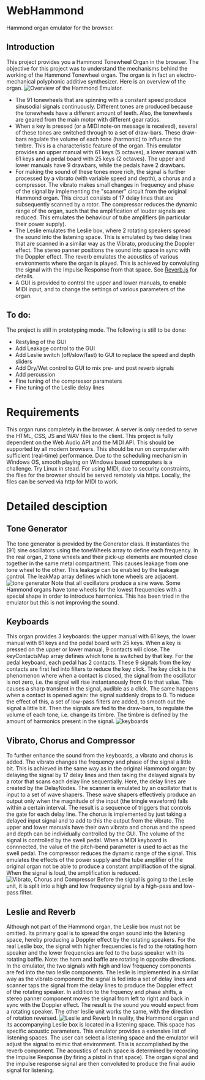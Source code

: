 # WebHammond
Hammond organ emulator for the browser. 

## Introduction
This project provides you a Hammond Tonewheel Organ in the browser.
The objective for this project was to understand the mechanisms behind the working of the Hammond Tonewheel organ.
The organ is in fact an electro-mechanical polyphonic additive synthesizer.
Here is an overview of the organ. ![Overview of the Hammond Emulator.](/docs/hammond-overview.png)
* The 91 tonewheels that are spinning with a constant speed produce sinusodial signals continuously. Different tones are produced because the tonewheels have a different amount of teeth. Also, the tonewheels are geared from the main motor with different gear ratios. 
* When a key is pressed (or a MIDI note-on message is received), several of these tones are switched through to a set of draw-bars. These draw-bars regulate the volume of each tone (harmonic) to influence the timbre. This is a characteristic feature of the organ. This emulator provides an upper manual with 61 keys (5 octaves), a lower manual with 61 keys and a pedal  board with 25 keys (2 octaves). The upper and lower manuals have 9 drawbars, while the pedals have 2 drawbars. 
* For making the sound of these tones more rich, the signal is further processed by a vibrato (with variable speed and depth), a chorus and a compressor. The vibrato makes small changes in frequency and phase of the signal by implementing the "scanner" circuit from the original Hammond organ. This circuit consists of 17 delay lines that are subsequently scanned by a rotor. The compressor reduces the dynamic range of the organ, such that the amplification of louder signals are reduced. This emulates the behaviour of tube amplifiers (in particular their power supply).
* The Leslie emulates the Leslie box, where 2 rotating speakers spread the sound into the listening space. This is emulated by two delay lines that are scanned in a similar way as the Vibrato, producing the Doppler effect. The stereo panner positions the sound into space in sync with the Doppler effect. The reverb emulates the acoustics of various environments where the organ is played. This is achieved by convoluting the signal with the Impulse Response from that space. See [Reverb.js](http://reverbjs.org/) for details.
* A GUI is provided to control the upper and lower manuals, to enable MIDI input, and to change the settings of various parameters of the organ.

## To do:
The project is still in prototyping mode. The following is still to be done:
* Restyling of the GUI
* Add Leakage control to the GUI
* Add Leslie switch (off/slow/fast) to GUI to replace the speed and depth sliders
* Add Dry/Wet control to GUI to mix pre- and post reverb signals
* Add percussion
* Fine tuning of the compressor parameters
* Fine tuning of the Leslie delay lines

# Requirements
This organ runs completely in the browser. A server is only needed to serve the HTML, CSS, JS and WAV files to the client.
This project is fully dependent on the Web Audio API and the MIDI API. This should be supported by all modern browsers.
This should be run on computer with sufficient (real-time) performance. Due to the scheduling mechanism in Windows OS, smooth playing on Windows based comoputers is a challenge. Try Linux in stead.
For using MIDI, due to security constraints, the files for the browser should be served remotely via https. Locally, the files can be served via http for MIDI to work. 

# Detailed desciption
## Tone Generator
The tone generator is provided by the Generator class. It instantiates the (91) sine oscillators using the toneWheels array to define each frequency. In the real organ, 2 tone wheels and their pick-up elements are mounted close together in the same metal compartment. This causes leakage from one tone wheel to the other. This leakage can be enabled by the leakage control. The leakMap array defines which tone wheels are adjacent. ![tone generator](/docs/hammond-tonegenerator.png)
Note that all oscillators produce a sine wave. Some Hammond organs have tone wheels for the lowest frequencies with a special shape in order to introduce harmonics. This has been tried in the emulator but this is not improving the sound. 

## Keyboards
This organ provides 3 keyboards: the upper manual with 61 keys, the lower manual with 61 keys and the pedal board with 25 keys.
When a key is pressed on the upper or lower manual, 9 contacts will close. The keyContactsMap array defines which tone is switched by that key. For the pedal keyboard, each pedal has 2 contacts.
These 9 signals from the key contacts are first fed into filters to reduce the key click. The key click is the phenomenon where when a contact is closed, the signal from the oscillator is not zero, i.e. the signal will rise instantanously from 0 to that value. This causes a sharp transient in the signal, audible as a click. The same happens when a contact is opened again: the signal suddenly drops to 0. To reduce the effect of this, a set of low-pass filters are added, to smooth out the signal a little bit. Then the signals are fed to the draw-bars, to regulate the volume of each tone, i.e. change its timbre. The timbre is defined by the amount of harmonics present in the signal. ![keyboards](/docs/hammond-keyboards.png)

## Vibrato, Chorus and Compressor
To further enhance the sound from the keyboards, a vibrato and chorus is added. The vibrato changes the frequency and phase of the signal a little bit. This is achieved in the same way as in the original Hammond organ: by delaying the signal by 17 delay lines and then taking the delayed signals by a rotor that scans each delay line sequentially. Here, the delay lines are created by the DelayNodes. The scanner is emulated by an oscillator that is input to a set of wave shapers. These wave shapers effectively produce an output only when the magnitude of the input (the tringle waveform) falls within a certain interval. The result is a sequence of triggers that controls the gate for each delay line.
The chorus is implemented by just taking a delayed input signal and to add to this the output from the vibrato.
The upper and lower manuals have their own vibrato and chorus and the speed and depth can be individually controlled by the GUI.
The volume of the signal is controlled by the swell pedal. When a MIDI keyboard is connnected, the value of the pitch-bend parameter is used to act as the swell pedal.
The compressor reduces the dynamic range of the signal. This emulates the effects of the power supply and the tube amplifier of the original organ not be able to produce a constant amplifiaction of the signal. When the signal is loud, the amplification is reduced. ![Vibrato, Chorus and Compressor](/docs/hammond-vibrato.png) Before the signal is going to the Leslie unit, it is split into a high and low frequency signal by a high-pass and low-pass filter.

## Leslie and Reverb
Although not part of the Hammond organ, the Leslie box must not be omitted. Its primary goal is to spread the organ sound into the listening space, hereby producing a Doppler effect by the rotating speakers.
For the real Leslie box, the signal with higher frequencies is fed to the rotating horn speaker and the lower frequencies are fed to the bass speaker with its rotating baffle. Note: the horn and baffle are rotating in opposite directions.
In the emulator, the two signals with high and low frequency components are fed into the two leslie components. The leslie is implemented in a similar way as the vibrato component: the signal is fed into a set of delay lines and scanner taps the signal from the delay lines to produce the Doppler effect of the rotating speaker. In addition to the frquency and phase shifts, a stereo panner component moves the signal from left to right and back in sync with the Doppler effect. The result is the sound you would expect from a rotating speaker. The other leslie unit works the same, with the direction of rotation reversed. ![Leslie and Reverb](/docs/hammond-leslie.png)
In reality, the Hammond organ and its accompanying Leslie box is located in a listening space. This space has specific acoustic parameters. This emulator provides a extensive list of listening spaces. The user can select a listening space and the emulator will adjust the signal to mimic that environment. This is accomplished by the reverb component. The acoustics of each space is determined by recording the Impulse Response (by firing a pistol in that space). The organ signal and the impulse response signal are then convoluted to produce the final audio signal for listening.

